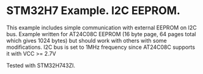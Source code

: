# STM32H7 Example. I2C EEPROM.

This example includes simple communication with external EEPROM on I2C bus. Example written for AT24C08C EEPROM (16 byte
page, 64 pages total which gives 1024 bytes) but should work with others with some modifications. I2C bus is set to 1MHz
frequency since AT24C08C supports it with VCC >= 2.7V

Tested with STM32H743ZI.
